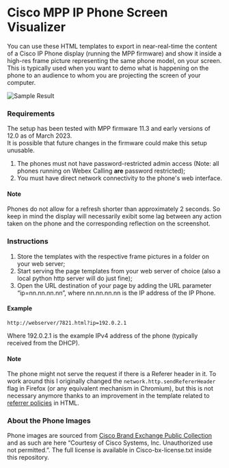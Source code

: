 # Cisco MPP IP Phone Screen Visualizer

You can use these HTML templates to export in near-real-time the content of a Cisco IP Phone display (running the MPP firmware) and show it inside a high-res frame picture representing the same phone model, on your screen.  
This is typically used when you want to demo what is happening on the phone to an audience to whom you are projecting the screen of your computer.

![Sample Result](sample.png)

### Requirements

The setup has been tested with MPP firmware 11.3 and early versions of 12.0 as of March 2023.  
It is possible that future changes in the firmware could make this setup unusable.

1. The phones must not have password-restricted admin access (Note: all phones running on Webex Calling **are** password restricted);
2. You must have direct network connectivity to the phone's web interface.

#### Note

Phones do not allow for a refresh shorter than approximately 2 seconds. So keep in mind the display will necessarily exibit some lag between any action taken on the phone and the corresponding reflection on the screenshot.

### Instructions

1. Store the templates with the respective frame pictures in a folder on your web server;
1. Start serving the page templates from your web server of choice (also a local python http server will do just fine);
2. Open the URL destination of your page by adding the URL parameter “ip=nn.nn.nn.nn”, where nn.nn.nn.nn is the IP address of the IP Phone.

#### Example

`http://webserver/7821.html?ip=192.0.2.1`

Where 192.0.2.1 is the example IPv4 address of the phone (typically received from the DHCP).

#### Note

The phone might not serve the request if there is a Referer header in it. To work around this I originally changed the `network.http.sendRefererHeader` flag in Firefox (or any equivalent mechanism in Chromium), but this is not necessary anymore thanks to an improvement in the template related to [referrer policies](https://developer.mozilla.org/en-US/docs/Web/HTTP/Headers/Referrer-Policy#integration_with_html) in HTML.

### About the Phone Images

Phone images are sourced from [Cisco Brand Exchange Public Collection](https://brandfolder.com/cisco-brand-exchange/public) and as such are here “Courtesy of Cisco Systems, Inc. Unauthorized use not permitted.”. The full license is available in Cisco-bx-license.txt inside this repository.
